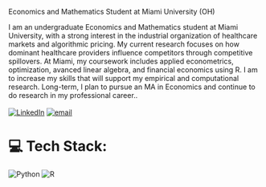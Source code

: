 Economics and Mathematics Student at Miami University (OH) 

I am an undergraduate Economics and Mathematics student at Miami University, with a strong interest in the industrial organization of healthcare markets and algorithmic pricing. My current research focuses on how dominant healthcare providers influence competitors through competitive spillovers. At Miami, my coursework includes applied econometrics, optimization, avanced linear algebra, and financial economics using R. I am to increase my skills that will support my empirical and computational research. Long-term, I plan to pursue an MA in Economics and continue to do research in my professional career..<br><br>
[![LinkedIn](https://img.shields.io/badge/LinkedIn-%230077B5.svg?logo=linkedin&logoColor=white)](https://linkedin.com/in/josephfranciswhite) [![email](https://img.shields.io/badge/Email-D14836?logo=gmail&logoColor=white)](mailto:whitejf@miamioh.edu) 

# 💻 Tech Stack:
![Python](https://img.shields.io/badge/python-3670A0?style=for-the-badge&logo=python&logoColor=ffdd54) ![R](https://img.shields.io/badge/r-%23276DC3.svg?style=for-the-badge&logo=r&logoColor=white)
